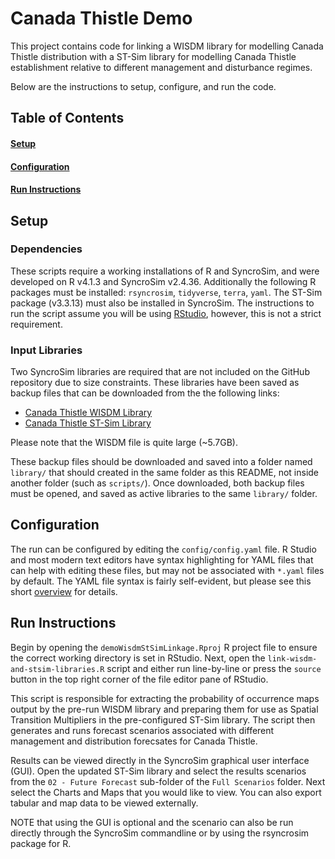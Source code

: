 # Canada Thistle Demo

This project contains code for linking a WISDM library for modelling Canada Thistle distribution with a ST-Sim library for modelling Canada Thistle establishment relative to different management and disturbance regimes.

Below are the instructions to setup, configure, and run the code.

## Table of Contents

#### [Setup](#Setup-1)

#### [Configuration](#Configuration-1)

#### [Run Instructions](#Running)

## Setup

### Dependencies

These scripts require a working installations of R and SyncroSim, and were
developed on R v4.1.3 and SyncroSim v2.4.36. Additionally the following
R packages must be installed: `rsyncrosim`, `tidyverse`, `terra`, `yaml`. The ST-Sim package (v3.3.13) must also be installed in
SyncroSim. The instructions to run the script assume you will be using [RStudio](https://rstudio.com/),
however, this is not a strict requirement.

### Input Libraries

Two SyncroSim libraries are required that are not included on the GitHub repository due
to size constraints. These libraries have been saved as backup files that can
be downloaded from the the following links: 
- [Canada Thistle WISDM Library](https://s3.us-west-2.amazonaws.com/apexrms.com.public/USGS/A306/WISDM%20ST-Sim%20Linkage/Canada%20Thistle%20Demo/Input%20Libraries/CanadaThistleWisdmModel.ssim.backup.2023-08-28-at-15-34-19.ssimbak)
- [Canada Thistle ST-Sim Library](https://s3.us-west-2.amazonaws.com/apexrms.com.public/USGS/A306/WISDM%20ST-Sim%20Linkage/Canada%20Thistle%20Demo/Input%20Libraries/CanadaThistleSTSimModel.ssim.backup.2023-08-25-at-11-28-04.ssimbak)

Please note that the WISDM file is quite large (~5.7GB).

These backup files should be downloaded and saved into a folder named `library/` that should created in the same
folder as this README, not inside another folder (such as
`scripts/`). Once downloaded, both backup files must be opened, and saved as active libraries to the same `library/` folder.

## Configuration

The run can be configured by editing the `config/config.yaml` file. R Studio and
most modern text editors have syntax highlighting for YAML files that can help
with editing these files, but may not be associated with `*.yaml` files by
default. The YAML file syntax is fairly self-evident, but please see this short
[overview](https://docs.ansible.com/ansible/latest/reference_appendices/YAMLSyntax.html)
for details.

## <a name="Running"></a>Run Instructions

Begin by opening the `demoWisdmStSimLinkage.Rproj` R project file to ensure the
correct working directory is set in RStudio. Next, open the `link-wisdm-and-stsim-libraries.R` 
script and either run line-by-line or press the `source` button in the top right
corner of the file editor pane of RStudio.

This script is responsible for extracting the probability of occurrence maps output by the pre-run WISDM library and preparing them for use as Spatial Transition Multipliers in the pre-configured ST-Sim library. The script then generates and runs forecast scenarios associated with different management and distribution forecsates for Canada Thistle.

Results can be viewed directly in the SyncroSim graphical user interface (GUI). Open the updated ST-Sim library and select the results scenarios from the `02 - Future Forecast` sub-folder of the `Full Scenarios` folder. Next select the Charts and Maps that you would like to view. You can also export tabular and map data to be viewed externally.

NOTE that using the GUI is optional and the scenario can also be run directly 
through the SyncroSim commandline or by using the rsyncrosim package for R.

